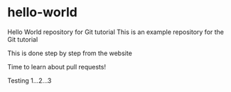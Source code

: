 # hello-world
Hello World repository for Git tutorial
This is an example repository for the Git tutorial

This is done step by step from the website

Time to learn about pull requests!

Testing 1...2...3